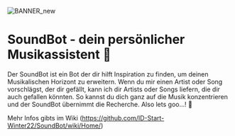 ![BANNER_new](https://user-images.githubusercontent.com/115628643/208204312-1413da37-012b-4a1a-8167-bee05f37a7e3.png)


# SoundBot - dein persönlicher Musikassistent 🎸
Der SoundBot ist ein Bot der dir hilft Inspiration zu finden, um deinen Musikalischen Horizont zu erweitern. 
Wenn du mir einen Artist oder Song vorschlägst, der dir gefällt, kann ich dir Artists oder Songs liefern, die dir auch gefallen könnten. 
So kannst du dich ganz auf die Musik konzentrieren und der SoundBot übernimmt die Recherche.
Also lets goo…! 🤘

Mehr Infos gibts im Wiki (https://github.com/ID-Start-Winter22/SoundBot/wiki/Home/)

